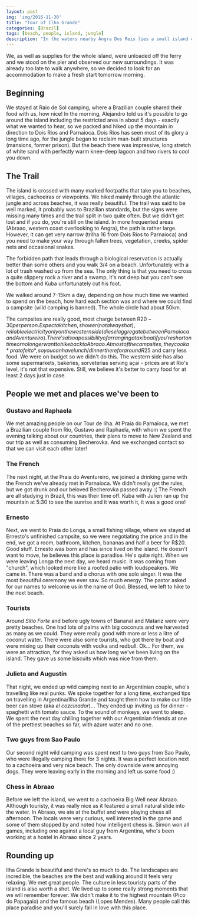 ```yaml
---
layout: post
img: 'img/2016-11-30'
title: "Tour of Ilha Grande"
categories: [Brazil]
tags: [beach, people, island, jungle]
description: "In the waters nearby Angra Dos Reis lies a small island called Ilha Grande. Its shores are washed to white sand, separated by wild jungle with great diversity of flora and fauna. A tiny footpath connects all these places and we spent a week touring this paradise on Earth. "
---
```


We, as well as supplies for the whole island, were unloaded off the ferry and we stood on the pier and observed our new surroundings. It was already too late to walk anywhere, so we decided to look for an accommodation to make a fresh start tomorrow morning. 

## Beginning

We stayed at Raio de Sol camping, where a Brazilian couple shared their food with us, how nice! In the morning, Alejandro told us it's possible to go around the island including the restricted area in about 5 days - exactly what we wanted to hear, so we packed and hiked up the mountain in direction to Dois Rios and Parnaioca. Dois Rios has seen most of its glory a long time ago, for the jungle began to reclaim man-built structures (mansions, former prison). But the beach there was impressive, long stretch of white sand with perfectly warm  knee-deep lagoon and two rivers to cool you down.  

## The Trail

The island is crossed with many marked footpaths that take you to beaches, villages, cachoeiras or viewpoints. We hiked mainly through the atlantic jungle and across beaches, it was really beautiful. The trail was said to be well marked, it probably was to Brazilian standards, but the signs were missing many times and the trail split in two quite often. But we didn't get lost and if you do, you're still on the island. In more frequented areas (Abraao, western coast overlooking to Angra), the path is rather large. However, it can get very narrow (trilha 16 from Dois Rios to Parnaioca) and you need to make your way through fallen trees, vegetation, creeks, spider nets and occasional snakes.

 The forbidden path that leads through a biological reservation is actually better than some others and you walk 3/4 on a beach. Unfortunately with a lot of trash washed up from the sea. The only thing is that you need to cross a quite slippery rock a river and a swamp, it's not deep but you can't see the bottom and Kuba unfortunately cut his foot.

 We walked around 7-15km a day, depending on how much time we wanted to spend on the beach, how hard each section was and where we could find a campsite (wild camping is banned). The whole circle had about 50km.

The campsites are really good, most charge between R$20-30 per person. Expect a kitchen, shower (not always hot), reliable electricity only on the western side (diesel aggregate between Parnaioca and Aventureiro). There's also a possibility of arranging a taxi boat if you're short on time or no longer want to hike back to Abraao. At most of the campsites, they cook a *prato feito*, so you can have lunch/dinner there for around R$25 and carry less food. We were on budget so we didn't do this. The western side has also some supermarkets, bakeries, sorveterias serving açai - prices are at Rio's level, it's not that expensive. Still, we believe it's better to carry food for at least 2 days just in case.

## People we met and places we've been to

### Gustavo and Raphaela
We met amazing people on our Tour de Ilha. At Praia do Parnaioca, we met a Brazilian couple from Rio, Gustavo and Raphaela, with whom we spent the evening talking about our countries, their plans to move to New Zealand and our trip as well as consuming Becherovka. And we exchanged contact so that we can visit each other later!

### The French
The next night, at the Praia do Aventureiro, we joined a drinking game with the French we've already met in Parnaioca. We didn't really get the rules, but we got drunk and our beloved Becherovka passed away :(  The French are all studying in Brazil, this was their time off. Kuba with Julien ran up the mountain at 5:30 to see the sunrise and it was worth it, it was a good one! 

### Ernesto
Next, we went to Praia do Longa, a small fishing village, where we stayed at Ernesto's unfinished campsite, so we were negotiating the price and in the end, we got a room, bathroom, kitchen, bananas and half a beer for R$20. Good stuff. Ernesto was born and has since lived on the island. He doesn't want to move, he believes this place is paradise. He's quite right. When we were leaving Longa the next day, we heard music. It was coming from "church", which looked more like a roofed patio with loudspeakers. We came in. There was a band and a chorus with one solo singer. It was the most beautiful ceremony we ever saw. So much energy. The pastor asked for our names to welcome us in the name of God. Blessed, we left to hike to the next beach. 

### Tourists
Around *Sitio Forte* and before ugly towns of Bananal and Matariz were very pretty beaches. One had lots of palms with big coconuts and we harvested as many as we could. They were really good with more or less a litre of coconut water. There were also some tourists, who got there by boat and were mixing up their coconuts with vodka and redbull. Ok… For them, we were an attraction, for they asked us how long we've been living on the island. They gave us some biscuits which was nice from them. 

### Julieta and Augustín
That night, we ended up wild camping next to an Argentinian couple, who's travelling like real punks. We spoke together for a long time, exchanged tips on travelling in Argentina/Ilha Grande and taught them how to make our little beer can stove (aka *el cozcinador*)… They ended up inviting us for dinner - spaghetti with tomato sauce. To the sound of monkeys, we went to sleep. We spent the next day chilling together  with our Argentinian friends at one of the prettiest beaches so far, with azure water and no one. 

### Two guys from Sao Paulo
Our second night wild camping was spent next to two guys from Sao Paulo, who were illegally camping there for 3 nights. It was a perfect location next to a cachoeira and very nice beach. The only downside were annoying dogs. They were leaving early in the morning and left us some food :)

### Chess in Abraao
Before we left the island, we went to a cachoeira Big Well near Abraao. Although touristy, it was really nice as it featured a small natural slide into the water. In Abraao, we ate at the buffet and were playing chess all afternoon. The locals were very curious, well interested in the game and some of them stopped by and noted how intelligent chess is. Simon won all games, including one against a local guy from Argentina, who's been working at a hostel in Abraao since 2 years.

## Rounding up

Ilha Grande is beautiful and there's so much to do. The landscapes are incredible, the beaches are the best and walking around it feels very relaxing. We met great people. The culture in less touristy parts of the island is also worth a shot. We lived up to some really strong moments that we will remember forever. We didn't make it to the highest mountain (Pico do Papagaio) and the famous beach (Lopes Mendes). Many people call this place paradise and you'll surely fall in love with this place.
